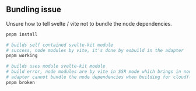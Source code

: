 ## Bundling issue

Unsure how to tell svelte / vite not to bundle the node dependencies.


```bash
pnpm install

# builds self contained svelte-kit module
# success, node modules by vite, it's done by esbuild in the adapter
pnpm working

# builds uses module svelte-kit module
# build error, node modules are by vite in SSR mode which brings in node dependencies
# adapter cannot bundle the node dependencies when building for cloudflare pages
pnpm broken

```